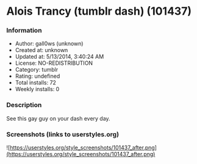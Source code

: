 # Alois Trancy (tumblr dash) (101437)

### Information
- Author: gall0ws (unknown)
- Created at: unknown
- Updated at: 5/13/2014, 3:40:24 AM
- License: NO-REDISTRIBUTION
- Category: tumblr
- Rating: undefined
- Total installs: 72
- Weekly installs: 0


### Description
See this gay guy on your dash every day.


### Screenshots (links to userstyles.org)
![https://userstyles.org/style_screenshots/101437_after.png](https://userstyles.org/style_screenshots/101437_after.png)


